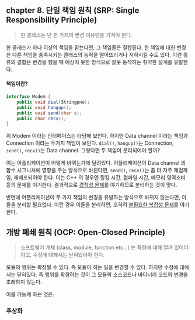 ## chapter 8. 단일 책임 원칙 (SRP: Single Responsibility Principle)

> 한 클래스는 단 한 가지의 변경 이유만을 가져야 한다.

한 클래스가 하나 이상의 책임을 맡는다면, 그 책임들은 결합된다.
한 책임에 대한 변경은 다른 책임을 충족시키는 클래스의 능력을 떨어뜨리거나 저하시킬 수도 있다.
이런 종류의 결합은 변경을 했을 때 예상치 못한 방식으로 잘못 동작하는 취약한 설계를 유발한다.

#### 책임이란?

```java
interface Modem {
    public void dial(Stringpno);
    public void hangup();
    public void send(char c);
    public char recv();
}
```

위 Modem 이라는 인터페이스는 타당해 보인다.
하지만 Data channel 이라는 책임과 Connection 이라는 두가지 책임이 보인다.
`dial()`, `hangup()`는  Connection,
`send()`, `recv()`는  Data channel.
그렇다면 두 책임이 분리되어야 할까?

이는 어플리케이션이 어떻게 바뀌는가에 달려있다.
어플리케이션이 Data channel 의 함수 시그니처에 영향을 주는 방식으로 바뀐다면,
`send()`, `recv()`는 좀 더 자주 재컴파일, 재배포되어야 한다.
이는 C++ 의 경우엔 링킹 시간, 컴파일 시간, 메모리 영역소비 등의 문제를 야기한다.
결과적으로 [경직성 문제]()를 야기하므로 분리하는 것이 맞다.

반면에 어플리케이션이 두 가지 책임의 변경을 유발하는 방식으로 바뀌지 않는다면, 이들을 분리할 필요없다.
이런 경우 이들을 분리하면, 오히려 [불필요한 복잡성 문제]()를 야기한다.

## 개방 폐쇄 원칙 (OCP: Open-Closed Principle)

> 소프트웨어 개체 (class, module, function etc...) 는 확장에 대해 열려 있어야 하고, 수정에 대해서는 닫혀있어야 한다.

모듈의 행위는 확장될 수 있다. 즉 모듈이 하는 일을 변경할 수 있다. 하지만 수정에 대해서는 닫혀있다. 즉 행위를 확장하는 것이 그 모듈의 소스코드나 바이너리 코드의 변경을 초래하지 않는다.

이를 가능케 하는 것은.

### 추상화

